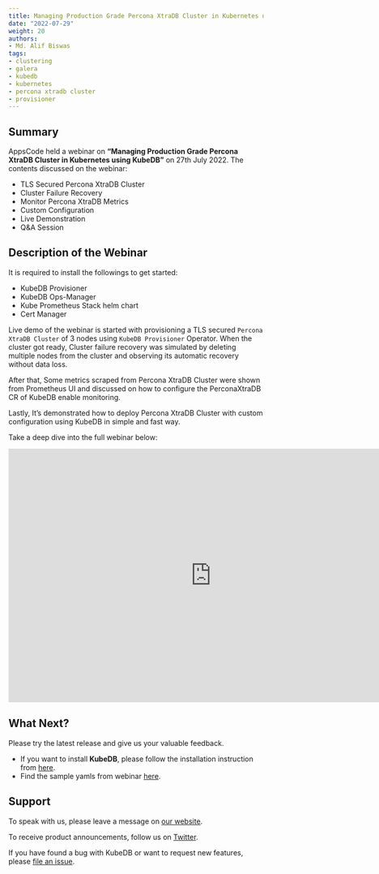 ```yaml
---
title: Managing Production Grade Percona XtraDB Cluster in Kubernetes using KubeDB
date: "2022-07-29"
weight: 20
authors:
- Md. Alif Biswas
tags:
- clustering
- galera
- kubedb
- kubernetes
- percona xtradb cluster
- provisioner
---
```


## Summary

AppsCode held a webinar on **“Managing Production Grade Percona XtraDB Cluster in Kubernetes using KubeDB”** on 27th July 2022. The contents discussed on the webinar:
- TLS Secured Percona XtraDB Cluster
- Cluster Failure Recovery
- Monitor Percona XtraDB Metrics
- Custom Configuration
- Live Demonstration
- Q&A Session


## Description of the Webinar

It is required to install the followings to get started:
- KubeDB Provisioner 
- KubeDB Ops-Manager
- Kube Prometheus Stack helm chart
- Cert Manager

Live demo of the webinar is started with provisioning a TLS secured `Percona XtraDB Cluster` of 3 nodes using `KubeDB Provisioner` Operator.
When the cluster got ready, Cluster failure recovery was simulated by deleting multiple nodes from the cluster and observing its automatic recovery without data loss. 

After that, Some metrics scraped from Percona XtraDB Cluster were shown from Prometheus UI and discussed on how to configure the PerconaXtraDB CR of KubeDB enable monitoring.

Lastly, It’s demonstrated how to deploy Percona XtraDB Cluster with custom configuration using KubeDB in simple and fast way.

  Take a deep dive into the full webinar below:

<iframe style="height: 500px; width: 800px" src="https://youtube.com/embed/YNC7CgIwje8" title="YouTube video player" frameborder="0" allow="accelerometer; autoplay; clipboard-write; encrypted-media; gyroscope; picture-in-picture" allowfullscreen></iframe>

## What Next?

Please try the latest release and give us your valuable feedback.

* If you want to install **KubeDB**, please follow the installation instruction from [here](https://kubedb.com/docs).
* Find the sample yamls from webinar [here](https://github.com/kubedb/project/tree/master/demo/perconaxtradb/webinar-2022.07.27).


## Support

To speak with us, please leave a message on [our website](https://appscode.com/contact/).

To receive product announcements, follow us on [Twitter](https://twitter.com/KubeVault).

If you have found a bug with KubeDB or want to request new features, please [file an issue](https://github.com/kubedb/project/issues/new).
